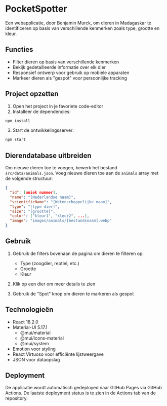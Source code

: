 # PocketSpotter

Een webapplicatie, door Benjamin Murck, om dieren in Madagaskar te identificeren op basis van verschillende kenmerken zoals type, grootte en kleur.

## Functies

- Filter dieren op basis van verschillende kenmerken
- Bekijk gedetailleerde informatie over elk dier
- Responsief ontwerp voor gebruik op mobiele apparaten
- Markeer dieren als "gespot" voor persoonlijke tracking

## Project opzetten

1. Open het project in je favoriete code-editor
2. Installeer de dependencies:
```bash
npm install
```
3. Start de ontwikkelingsserver:
```bash
npm start
```

## Dierendatabase uitbreiden

Om nieuwe dieren toe te voegen, bewerk het bestand `src/data/animals.json`. Voeg nieuwe dieren toe aan de `animals` array met de volgende structuur:

```json
{
  "id": [uniek nummer],
  "name": "[Nederlandse naam]",
  "scientificName": "[Wetenschappelijke naam]",
  "type": "[type dier]",
  "size": "[grootte]",
  "color": ["kleur1", "kleur2", ...],
  "image": "images/animals/[bestandsnaam].webp"
}
```

## Gebruik

1. Gebruik de filters bovenaan de pagina om dieren te filteren op:
   - Type (zoogdier, reptiel, etc.)
   - Grootte
   - Kleur

2. Klik op een dier om meer details te zien
3. Gebruik de "Spot" knop om dieren te markeren als gespot

## Technologieën

- React 18.2.0
- Material-UI 5.17.1
  - @mui/material
  - @mui/icons-material
  - @mui/system
- Emotion voor styling
- React Virtuoso voor efficiënte lijstweergave
- JSON voor dataopslag

## Deployment

De applicatie wordt automatisch gedeployed naar GitHub Pages via GitHub Actions. De laatste deployment status is te zien in de Actions tab van de repository. 